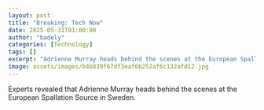 ```yaml
---
layout: post
title: "Breaking: Tech Now"
date: 2025-05-31T01:00:00
author: "badely"
categories: [Technology]
tags: []
excerpt: "Adrienne Murray heads behind the scenes at the European Spallation Source in Sweden."
image: assets/images/b4b839f67df3eaf6b252af6c132afd12.jpg
---
```


Experts revealed that Adrienne Murray heads behind the scenes at the European Spallation Source in Sweden.

